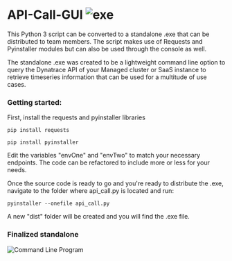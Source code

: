 # API-Call-GUI ![exe](https://user-images.githubusercontent.com/43479990/46019167-7a614080-c0a9-11e8-955b-2c2c741a0a09.png)

This Python 3 script can be converted to a standalone .exe that can be distributed to team members. The script makes use of Requests and Pyinstaller modules but can also be used through the console as well.

The standalone .exe was created to be a lightweight command line option to query the Dynatrace API of your Managed cluster or SaaS instance to retrieve timeseries information that can be used for a multitude of use cases.


### Getting started:

First, install the requests and pyinstaller libraries

   ```pip install requests```

   ```pip install pyinstaller```

Edit the variables "envOne" and "envTwo" to match your necessary endpoints. The code can be refactored to include more or less for your needs.

Once the source code is ready to go and you're ready to distribute the .exe, navigate to the folder where api_call.py is located and run:

```pyinstaller --onefile api_call.py```

A new "dist" folder will be created and you will find the .exe file.

### Finalized standalone
![Command Line Program](https://user-images.githubusercontent.com/43479990/46019170-7af9d700-c0a9-11e8-9adb-0bc6b29afd85.png)
